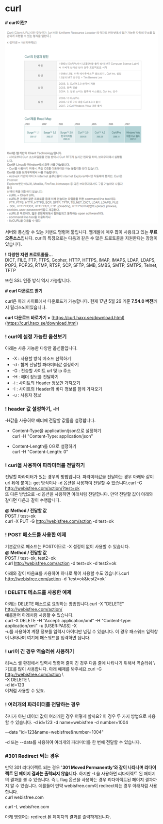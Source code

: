 # curl

**\# curl이란?**

![](../../../../.gitbook/assets/image%20%28269%29.png)

서버와 통신할 수 있는 커맨드 명령어 툴입니다. 웹개발에 매우 많이 사용되고 있는 **무료 오픈소스**입니다. curl의 특징으로는 다음과 같은 수 많은 프로토콜을 지원한다는 장점이 있습니다.  
  
**! 다양한 지원 프로토콜들...**  
DICT, FILE, FTP, FTPS, Gopher, HTTP, HTTPS, IMAP, IMAPS, LDAP, LDAPS, POP3, POP3S, RTMP, RTSP, SCP, SFTP, SMB, SMBS, SMTP, SMTPS, Telnet, TFTP  
  
또한 SSL 인증 방식 역시 가능합니다.   


**\# curl 다운로드 받기**  


curl은 아래 사이트에서 다운로드가 가능합니다. 현재 17년 5월 26 기준 **7.54.0 버전**까지 릴리즈되어있습니다.  
  
**curl 다운로드 바로가기 &gt;** [https://curl.haxx.se/download.html](https://curl.haxx.se/download.html)  


### ! curl에 설정 가능한 옵션보기

아래는 사용 가능한 다양한 옵션들입니다.

* -X : 사용할 방식 메소드 선택하기
* -d : 함께 전달할 파라미터값 설정하기
* -G : 전송할 사이트 url 및 ip 주소
* -H : 헤더 정보를 전달하기
* -i : 사이트의 Header 정보만 가져오기
* -I : 사이트의 Header와 바디 정보를 함께 가져오기
* -u : 사용자 정보  

### ! header 값 설정하기, -H

-H값을 사용히야 헤더에 전달할 값들을 설정합니다.  
- Content-Type을 application/json으로 설정하기  
curl -H "Content-Type: application/json"  
  
- Content-Length를 0으로 설정하기  
curl -H "Content-Length: 0"  
  


### ! curl을 사용하여 파라미터를 전달하기

전달할 파라미터가 있는 경우의 방법입니다. 파라미터값을 전달하는 경우 아래와 같이 url 뒤에 붙이는 get 방식이나 -d 옵션을 사용하여 전달할 수 있습니다.curl -G http://webisfree.com/action/?test=ok  
또 다른 방법으로 -d 옵션을 사용하면 아래처럼 전달합니다. 만약 전달할 값이 아래와 같다면 다음과 같이 수행합니다.  
  
**@ Method / 전달할 값**  
POST / test=ok  
curl -X PUT -G http://webisfree.com/action -d test=ok  


### ! POST 메소드를 사용한 예제

기본값으로 메소드는 POST이므로 -X 설정이 없이 사용할 수 있습니다.  
**@ Method / 전달할 값**  
POST / test=ok, test2=ok  
curl http://webisfree.com/action -d test=ok -d test2=ok  
  
아래와 같이 따옴표를 사용하여 하나로 묶어 사용할 수도 있습니다.curl http://webisfree.com/action -d 'test=ok&test2=ok'  
  


### ! DELETE 메소드를 사용한 예제

아래는 DELETE 메소드로 요청하는 방법입니다.curl -X "DELETE" http://webisfree.com/action/  
예를들어 아래처럼 사용할 수 있습니다.  
curl -X DELETE -H "Accept: application/xml" -H "Content-type: application/xml" -u \[USER:PASS\] -X  
-u를 사용하여 계정 정보를 입력시 아이디만 넘길 수 있습니다. 이 경우 패스워드 입력창이 나타나며 여기에 패스워드를 입력하면 됩니다.  


### ! url이 긴 경우 역슬러쉬 사용하기

리눅스 쉘 환경에서 입력시 명령어 줄이 긴 경우 다음 줄에 나타나기 위해서 역슬러쉬 \ 기호를 많이 사용합니다. 아래 예제를 봐주세요.curl -G http://webisfree.com/action \  
-X DELETE \  
-d id=123  
이처럼 사용할 수 있죠.  


### !  여러개의 파라미터를 전달하는 경우

하나가 아닌 데이터 값이 여러개인 경우 어떻게 할까요? 이 경우 두 가지 방법으로 사용할 수 있습니다. -d id=123 -d name=webisfree -d number=1004  
  
--data "id=123&name=webisfree&number=1004"  
  
-d 또는 --data를 사용하여 여러개의 파라미터를 한 번에 전달할 수 있습니다.  
  


### \#301 Redirect 되는 경우 

만약 301 리다이렉트 되는 경우 **'301 Moved Permanently'와 같이 나타나며 리다이렉트 된 페이지 결과는 출력되지 않습니다**. 하지만 -L을 사용하면 리다이렉트 된 페이지의 결과를 볼 수 있습니다. 즉 L flag 옵션을 사용하는 경우 리다이렉트된 페이지 결과까지 알 수 있습니다. 예를들어 만약 webisfree.com이 redirect되는 경우 아래처럼 사용합니다.  
curl webisfree.com  
  
curl -L webisfree.com  
  
아래 명령어는 redirect 된 페이지의 결과를 출력하게됩니다.

